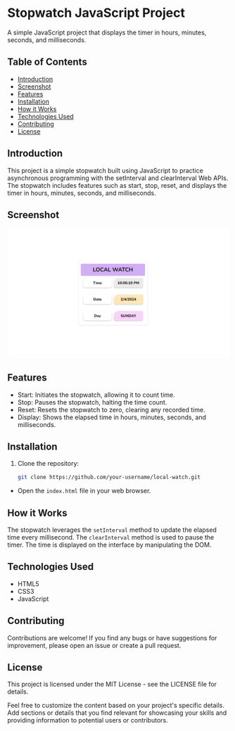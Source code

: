 # Stopwatch JavaScript Project

A simple JavaScript project that displays the timer in hours, minutes, seconds, and milliseconds.

## Table of Contents

- [Introduction](#introduction)
- [Screenshot](#screenshot)
- [Features](#features)
- [Installation](#installation)
- [How it Works](#how-it-Works)
- [Technologies Used](#technologies-used)
- [Contributing](#contributing)
- [License](#license)

## Introduction

This project is a simple stopwatch built using JavaScript to practice asynchronous programming with the setInterval and clearInterval Web APIs. The stopwatch includes features such as start, stop, reset, and displays the timer in hours, minutes, seconds, and milliseconds.


## Screenshot

![App Screenshot](https://raw.githubusercontent.com/BCAPATHSHALA/Local-Watch-Javascript-Project/master/LOCAL%20WATCH.png)

## Features

- Start: Initiates the stopwatch, allowing it to count time.
- Stop: Pauses the stopwatch, halting the time count.
- Reset: Resets the stopwatch to zero, clearing any recorded time.
- Display: Shows the elapsed time in hours, minutes, seconds, and milliseconds.

## Installation

1. Clone the repository:

   ```bash
   git clone https://github.com/your-username/local-watch.git

   ```

- Open the `index.html` file in your web browser.

## How it Works
The stopwatch leverages the `setInterval` method to update the elapsed time every millisecond. The `clearInterval` method is used to pause the timer. The time is displayed on the interface by manipulating the DOM.

## Technologies Used

- HTML5
- CSS3
- JavaScript

## Contributing

Contributions are welcome! If you find any bugs or have suggestions for improvement, please open an issue or create a pull request.

## License

This project is licensed under the MIT License - see the LICENSE file for details.

Feel free to customize the content based on your project's specific details. Add sections or details that you find relevant for showcasing your skills and providing information to potential users or contributors.
